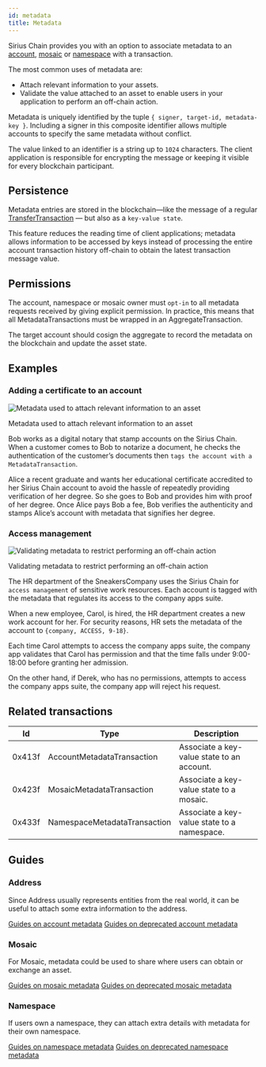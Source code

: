 ```yaml
---
id: metadata
title: Metadata
---
```


Sirius Chain provides you with an option to associate metadata to an [account](./account.md), [mosaic](./mosaic.md) or [namespace](./namespace.md) with a transaction.

The most common uses of metadata are:

- Attach relevant information to your assets.
- Validate the value attached to an asset to enable users in your application to perform an off-chain action.

Metadata is uniquely identified by the tuple `{ signer, target-id, metadata-key }`. Including a signer in this composite identifier allows multiple accounts to specify the same metadata without conflict.

The value linked to an identifier is a string up to `1024` characters. The client application is responsible for encrypting the message or keeping it visible for every blockchain participant.

## Persistence

Metadata entries are stored in the blockchain—like the message of a regular [TransferTransaction](./transfer-transaction.md) — but also as a `key-value state`.

This feature reduces the reading time of client applications; metadata allows information to be accessed by keys instead of processing the entire account transaction history off-chain to obtain the latest transaction message value.

## Permissions

The account, namespace or mosaic owner must `opt-in` to all metadata requests received by giving explicit permission. In practice, this means that all MetadataTransactions must be wrapped in an AggregateTransaction.

The target account should cosign the aggregate to record the metadata on the blockchain and update the asset state.

## Examples

### Adding a certificate to an account

![Metadata used to attach relevant information to an asset](/img/metadata-certificate.png "Metadata used to attach relevant information to an asset")

<p class=caption>Metadata used to attach relevant information to an asset</p>

Bob works as a digital notary that stamp accounts on the Sirius Chain. When a customer comes to Bob to notarize a document, he checks the authentication of the customer’s documents then `tags the account with a MetadataTransaction`.

Alice a recent graduate and wants her educational certificate accredited to her Sirius Chain account to avoid the hassle of repeatedly providing verification of her degree. So she goes to Bob and provides him with proof of her degree. Once Alice pays Bob a fee, Bob verifies the authenticity and stamps Alice’s account with metadata that signifies her degree.

### Access management

![Validating metadata to restrict performing an off-chain action](/img/metadata-access-control.png "Validating metadata to restrict performing an off-chain action")

<p class=caption>Validating metadata to restrict performing an off-chain action</p>

The HR department of the SneakersCompany uses the Sirius Chain for `access management` of sensitive work resources. Each account is tagged with the metadata that regulates its access to the company apps suite.

When a new employee, Carol, is hired, the HR department creates a new work account for her. For security reasons, HR sets the metadata of the account to `{company, ACCESS, 9-18}`.

Each time Carol attempts to access the company apps suite, the company app validates that Carol has permission and that the time falls under 9:00-18:00 before granting her admission.

On the other hand, if Derek, who has no permissions, attempts to access the company apps suite, the company app will reject his request.

## Related transactions

| **Id** | **Type**                     | **Description**                             |
| ------ | ---------------------------- | ------------------------------------------- |
| 0x413f | AccountMetadataTransaction   | Associate a key-value state to an account.  |
| 0x423f | MosaicMetadataTransaction    | Associate a key-value state to a mosaic.    |
| 0x433f | NamespaceMetadataTransaction | Associate a key-value state to a namespace. |

## Guides

### Address

Since Address usually represents entities from the real world, it can be useful to attach some extra information to the address. 

[Guides on account metadata](../guides/metadata-nem/account-nem-metadata.md)
[Guides on deprecated account metadata](../guides/metadata/account-metadata.md)

### Mosaic

For Mosaic, metadata could be used to share where users can obtain or exchange an asset.

[Guides on mosaic metadata](../guides/metadata-nem/mosaic-nem-metadata.md)
[Guides on deprecated mosaic metadata](../guides/metadata/mosaic-metadata.md)

### Namespace

If users own a namespace, they can attach extra details with metadata for their own namespace.

[Guides on namespace metadata](../guides/metadata-nem/namespace-nem-metadata.md)
[Guides on deprecated namespace metadata](../guides/metadata/namespace-metadata.md)
